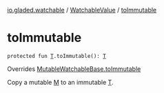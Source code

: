 [io.gladed.watchable](../index.md) / [WatchableValue](index.md) / [toImmutable](./to-immutable.md)

# toImmutable

`protected fun `[`T`](index.md#T)`.toImmutable(): `[`T`](index.md#T)

Overrides [MutableWatchableBase.toImmutable](../-mutable-watchable-base/to-immutable.md)

Copy a mutable [M](../-mutable-watchable-base/index.md#M) to an immutable [T](../-mutable-watchable-base/index.md#T).

